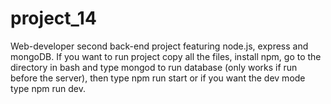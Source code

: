 # project_14

Web-developer second back-end project featuring node.js, express and mongoDB. If you want to run project copy all the files, install npm, go to the directory in bash and type mongod to run database (only works if run before the server), then type npm run start or if you want the dev mode type npm run dev.
